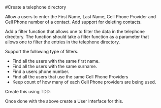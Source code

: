 #Create a telephone directory

Allow a users to enter the First Name, Last Name, Cell Phone Provider and Cell Phone number of a contact. Add support for deleting contacts.

Add a filter function that allows one to filter the data in the telephone directory. The function should take a filter function as a parameter that allows one to filter the entries in the telephone directory.

Support the following type of filters.

* Find all the users with the same first name.
* Find all the users with the same surname.
* Find a users phone number.
* Find all the users that use the same Cell Phone Providers
* Keep count of how many of each Cell Phone providers are being used.

Create this using TDD.

Once done with the above create a User Interface for this.
